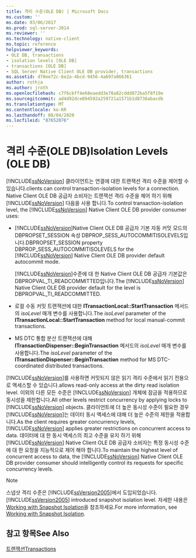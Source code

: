 ```yaml
---
title: 격리 수준(OLE DB) | Microsoft Docs
ms.custom: ''
ms.date: 03/06/2017
ms.prod: sql-server-2014
ms.reviewer: ''
ms.technology: native-client
ms.topic: reference
helpviewer_keywords:
- OLE DB, transactions
- isolation levels [OLE DB]
- transactions [OLE DB]
- SQL Server Native Client OLE DB provider, transactions
ms.assetid: d70ee72c-6e2a-4bcd-9456-4a697a866361
author: rothja
ms.author: jroth
ms.openlocfilehash: c7f6cbff4e68eaedd3e78a82cddd872ba5f8f19e
ms.sourcegitcommit: ad4d92dce894592a259721a1571b1d8736abacdb
ms.translationtype: MT
ms.contentlocale: ko-KR
ms.lasthandoff: 08/04/2020
ms.locfileid: "87652076"
---
```

# <a name="isolation-levels-ole-db"></a><span data-ttu-id="53168-102">격리 수준(OLE DB)</span><span class="sxs-lookup"><span data-stu-id="53168-102">Isolation Levels (OLE DB)</span></span>
  [!INCLUDE[ssNoVersion](../../includes/ssnoversion-md.md)] <span data-ttu-id="53168-103">클라이언트는 연결에 대한 트랜잭션 격리 수준을 제어할 수 있습니다.</span><span class="sxs-lookup"><span data-stu-id="53168-103">clients can control transaction-isolation levels for a connection.</span></span> <span data-ttu-id="53168-104">Native Client OLE DB 공급자 소비자는 트랜잭션 격리 수준을 제어 하기 위해 [!INCLUDE[ssNoVersion](../../includes/ssnoversion-md.md)] 다음을 사용 합니다.</span><span class="sxs-lookup"><span data-stu-id="53168-104">To control transaction-isolation level, the [!INCLUDE[ssNoVersion](../../includes/ssnoversion-md.md)] Native Client OLE DB provider consumer uses:</span></span>  
  
-   <span data-ttu-id="53168-105">[!INCLUDE[ssNoVersion](../../includes/ssnoversion-md.md)]Native Client OLE DB 공급자 기본 자동 커밋 모드의 DBPROPSET_SESSION 속성 DBPROP_SESS_AUTOCOMMITISOLEVELS입니다.</span><span class="sxs-lookup"><span data-stu-id="53168-105">DBPROPSET_SESSION property DBPROP_SESS_AUTOCOMMITISOLEVELS for the [!INCLUDE[ssNoVersion](../../includes/ssnoversion-md.md)] Native Client OLE DB provider default autocommit mode.</span></span>  
  
     <span data-ttu-id="53168-106">[!INCLUDE[ssNoVersion](../../includes/ssnoversion-md.md)]수준에 대 한 Native Client OLE DB 공급자 기본값은 DBPROPVAL_TI_READCOMMITTED입니다.</span><span class="sxs-lookup"><span data-stu-id="53168-106">The [!INCLUDE[ssNoVersion](../../includes/ssnoversion-md.md)] Native Client OLE DB provider default for the level is DBPROPVAL_TI_READCOMMITTED.</span></span>  
  
-   <span data-ttu-id="53168-107">로컬 수동 커밋 트랜잭션에 대한 **ITransactionLocal::StartTransaction** 메서드의 *isoLevel* 매개 변수를 사용합니다.</span><span class="sxs-lookup"><span data-stu-id="53168-107">The *isoLevel* parameter of the **ITransactionLocal::StartTransaction** method for local manual-commit transactions.</span></span>  
  
-   <span data-ttu-id="53168-108">MS DTC 통합 분산 트랜잭션에 대해 **ITransactionDispenser::BeginTransaction** 메서드의 *isoLevel* 매개 변수를 사용합니다.</span><span class="sxs-lookup"><span data-stu-id="53168-108">The *isoLevel* parameter of the **ITransactionDispenser::BeginTransaction** method for MS DTC-coordinated distributed transactions.</span></span>  
  
 [!INCLUDE[ssNoVersion](../../includes/ssnoversion-md.md)]<span data-ttu-id="53168-109">를 사용하면 커밋되지 않은 읽기 격리 수준에서 읽기 전용으로 액세스할 수 있습니다.</span><span class="sxs-lookup"><span data-stu-id="53168-109">allows read-only access at the dirty read isolation level.</span></span> <span data-ttu-id="53168-110">이외의 다른 모든 수준은 [!INCLUDE[ssNoVersion](../../includes/ssnoversion-md.md)] 개체에 잠금을 적용하므로 동시성을 제한합니다.</span><span class="sxs-lookup"><span data-stu-id="53168-110">All other levels restrict concurrency by applying locks to [!INCLUDE[ssNoVersion](../../includes/ssnoversion-md.md)] objects.</span></span> <span data-ttu-id="53168-111">클라이언트에 더 높은 동시성 수준이 필요한 경우 [!INCLUDE[ssNoVersion](../../includes/ssnoversion-md.md)]는 데이터 동시 액세스에 대해 더 높은 수준의 제한을 적용합니다.</span><span class="sxs-lookup"><span data-stu-id="53168-111">As the client requires greater concurrency levels, [!INCLUDE[ssNoVersion](../../includes/ssnoversion-md.md)] applies greater restrictions on concurrent access to data.</span></span> <span data-ttu-id="53168-112">데이터에 대 한 동시 액세스의 최고 수준을 유지 하기 위해 [!INCLUDE[ssNoVersion](../../includes/ssnoversion-md.md)] Native Client OLE DB 공급자 소비자는 특정 동시성 수준에 대 한 요청을 지능적으로 제어 해야 합니다.</span><span class="sxs-lookup"><span data-stu-id="53168-112">To maintain the highest level of concurrent access to data, the [!INCLUDE[ssNoVersion](../../includes/ssnoversion-md.md)] Native Client OLE DB provider consumer should intelligently control its requests for specific concurrency levels.</span></span>  
  
> [!NOTE]  
>  <span data-ttu-id="53168-113">스냅샷 격리 수준은 [!INCLUDE[ssVersion2005](../../includes/ssversion2005-md.md)]에서 도입되었습니다.</span><span class="sxs-lookup"><span data-stu-id="53168-113">[!INCLUDE[ssVersion2005](../../includes/ssversion2005-md.md)] introduced snapshot isolation level.</span></span> <span data-ttu-id="53168-114">자세한 내용은 [Working with Snapshot Isolation](../native-client/features/working-with-snapshot-isolation.md)을 참조하세요.</span><span class="sxs-lookup"><span data-stu-id="53168-114">For more information, see [Working with Snapshot Isolation](../native-client/features/working-with-snapshot-isolation.md).</span></span>  
  
## <a name="see-also"></a><span data-ttu-id="53168-115">참고 항목</span><span class="sxs-lookup"><span data-stu-id="53168-115">See Also</span></span>  
 [<span data-ttu-id="53168-116">트랜잭션</span><span class="sxs-lookup"><span data-stu-id="53168-116">Transactions</span></span>](transactions.md)  
  
  
